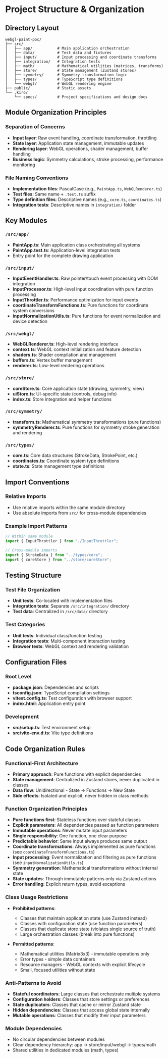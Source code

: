 # Project Structure & Organization

## Directory Layout

```
webgl-paint-poc/
├── src/
│   ├── app/           # Main application orchestration
│   ├── data/          # Test data and fixtures
│   ├── input/         # Input processing and coordinate transforms
│   ├── integration/   # Integration tests
│   ├── math/          # Mathematical utilities (matrices, transforms)
│   ├── store/         # State management (Zustand stores)
│   ├── symmetry/      # Symmetry transformation logic
│   ├── types/         # TypeScript type definitions
│   └── webgl/         # WebGL rendering engine
├── public/            # Static assets
└── .kiro/
    └── specs/         # Project specifications and design docs
```

## Module Organization Principles

### Separation of Concerns

- **Input layer**: Raw event handling, coordinate transformation, throttling
- **State layer**: Application state management, immutable updates
- **Rendering layer**: WebGL operations, shader management, buffer handling
- **Business logic**: Symmetry calculations, stroke processing, performance monitoring

### File Naming Conventions

- **Implementation files**: PascalCase (e.g., `PaintApp.ts`, `WebGLRenderer.ts`)
- **Test files**: Same name + `.test.ts` suffix
- **Type definition files**: Descriptive names (e.g., `core.ts`, `coordinates.ts`)
- **Integration tests**: Descriptive names in `integration/` folder

## Key Modules

### `/src/app/`

- **PaintApp.ts**: Main application class orchestrating all systems
- **PaintApp.test.ts**: Application-level integration tests
- Entry point for the complete drawing application

### `/src/input/`

- **InputEventHandler.ts**: Raw pointer/touch event processing with DOM integration
- **InputProcessor.ts**: High-level input coordination with pure function processing
- **InputThrottler.ts**: Performance optimization for input events
- **coordinateTransformFunctions.ts**: Pure functions for coordinate system conversions
- **inputNormalizationUtils.ts**: Pure functions for event normalization and device detection

### `/src/webgl/`

- **WebGLRenderer.ts**: High-level rendering interface
- **context.ts**: WebGL context initialization and feature detection
- **shaders.ts**: Shader compilation and management
- **buffers.ts**: Vertex buffer management
- **renderer.ts**: Low-level rendering operations

### `/src/store/`

- **coreStore.ts**: Core application state (drawing, symmetry, view)
- **uiStore.ts**: UI-specific state (controls, debug info)
- **index.ts**: Store integration and helper functions

### `/src/symmetry/`

- **transform.ts**: Mathematical symmetry transformations (pure functions)
- **symmetryRenderer.ts**: Pure functions for symmetry stroke generation and rendering

### `/src/types/`

- **core.ts**: Core data structures (StrokeData, StrokePoint, etc.)
- **coordinates.ts**: Coordinate system type definitions
- **state.ts**: State management type definitions

## Import Conventions

### Relative Imports

- Use relative imports within the same module directory
- Use absolute imports from `src/` for cross-module dependencies

### Example Import Patterns

```typescript
// Within same module
import { InputThrottler } from "./InputThrottler";

// Cross-module imports
import { StrokeData } from "../types/core";
import { coreStore } from "../store/coreStore";
```

## Testing Structure

### Test File Organization

- **Unit tests**: Co-located with implementation files
- **Integration tests**: Separate `/src/integration/` directory
- **Test data**: Centralized in `/src/data/` directory

### Test Categories

- **Unit tests**: Individual class/function testing
- **Integration tests**: Multi-component interaction testing
- **Browser tests**: WebGL context and rendering validation

## Configuration Files

### Root Level

- **package.json**: Dependencies and scripts
- **tsconfig.json**: TypeScript compilation settings
- **vitest.config.ts**: Test configuration with browser support
- **index.html**: Application entry point

### Development

- **src/setup.ts**: Test environment setup
- **src/vite-env.d.ts**: Vite type definitions

## Code Organization Rules

### Functional-First Architecture

- **Primary approach**: Pure functions with explicit dependencies
- **State management**: Centralized in Zustand stores, never duplicated in classes
- **Data flow**: Unidirectional - State → Functions → New State
- **Side effects**: Isolated and explicit, never hidden in class methods

### Function Organization Principles

- **Pure functions first**: Stateless functions over stateful classes
- **Explicit parameters**: All dependencies passed as function parameters
- **Immutable operations**: Never mutate input parameters
- **Single responsibility**: One function, one clear purpose
- **Predictable behavior**: Same input always produces same output
- **Coordinate transformations**: Always implemented as pure functions (see `coordinateTransformFunctions.ts`)
- **Input processing**: Event normalization and filtering as pure functions (see `inputNormalizationUtils.ts`)
- **Symmetry generation**: Mathematical transformations without internal state
- **State updates**: Through immutable patterns only via Zustand actions
- **Error handling**: Explicit return types, avoid exceptions

### Class Usage Restrictions

- **Prohibited patterns**:

  - Classes that maintain application state (use Zustand instead)
  - Classes with configuration state (use function parameters)
  - Classes that duplicate store state (violates single source of truth)
  - Large orchestration classes (break into pure functions)

- **Permitted patterns**:
  - Mathematical utilities (Matrix3x3) - immutable operations only
  - Error types - simple data containers
  - Resource managers - WebGL contexts with explicit lifecycle
  - Small, focused utilities without state

### Anti-Patterns to Avoid

- **Stateful coordinators**: Large classes that orchestrate multiple systems
- **Configuration holders**: Classes that store settings or preferences
- **State duplicators**: Classes that cache or mirror Zustand state
- **Hidden dependencies**: Classes that access global state internally
- **Mutable operations**: Classes that modify their input parameters

### Module Dependencies

- No circular dependencies between modules
- Clear dependency hierarchy: app → store/input/webgl → types/math
- Shared utilities in dedicated modules (math, types)
